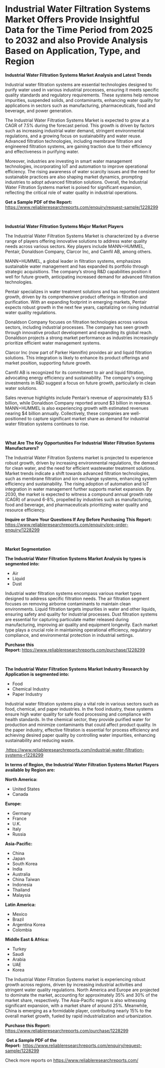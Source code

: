 <p><h1>Industrial Water Filtration Systems Market Offers Provide Insightful Data for the Time Period from 2025 to 2032 and also Provide Analysis Based on Application, Type, and Region</h1></p><p><strong>Industrial Water Filtration Systems Market Analysis and Latest Trends</strong></p>
<p><p>Industrial water filtration systems are essential technologies designed to purify water used in various industrial processes, ensuring it meets specific quality standards and regulatory requirements. These systems help remove impurities, suspended solids, and contaminants, enhancing water quality for applications in sectors such as manufacturing, pharmaceuticals, food and beverage, and power generation.</p><p>The Industrial Water Filtration Systems Market is expected to grow at a CAGR of 7.5% during the forecast period. This growth is driven by factors such as increasing industrial water demand, stringent environmental regulations, and a growing focus on sustainability and water reuse. Advanced filtration technologies, including membrane filtration and engineered filtration systems, are gaining traction due to their efficiency and effectiveness in purifying water.</p><p>Moreover, industries are investing in smart water management technologies, incorporating IoT and automation to improve operational efficiency. The rising awareness of water scarcity issues and the need for sustainable practices are also shaping market dynamics, prompting industries to adopt advanced filtration solutions. Overall, the Industrial Water Filtration Systems market is poised for significant expansion, reflecting the critical role of water quality in industrial operations.</p></p>
<p><strong>Get a Sample PDF of the Report:&nbsp;</strong> <a href="https://www.reliableresearchreports.com/enquiry/request-sample/1228299?utm_campaign=2286&utm_medium=2&utm_source=Github&utm_content=ia&utm_term=09042025&utm_id=industrial-water-filtration-systems">https://www.reliableresearchreports.com/enquiry/request-sample/1228299</a></p>
<p>&nbsp;</p>
<p><strong>Industrial Water Filtration Systems Major Market Players</strong></p>
<p><p>The Industrial Water Filtration Systems Market is characterized by a diverse range of players offering innovative solutions to address water quality needs across various sectors. Key players include MANN+HUMMEL, Pentair, Donaldson Company, Clarcor Inc, and Camfil AB, among others. </p><p>MANN+HUMMEL, a global leader in filtration systems, emphasizes sustainable water management and has expanded its portfolio through strategic acquisitions. The company’s strong R&D capabilities position it well for future growth, anticipating increased demand for advanced filtration technologies.</p><p>Pentair specializes in water treatment solutions and has reported consistent growth, driven by its comprehensive product offerings in filtration and purification. With an expanding footprint in emerging markets, Pentair expects robust growth in the next few years, capitalizing on rising industrial water quality regulations.</p><p>Donaldson Company focuses on filtration technologies across various sectors, including industrial processes. The company has seen growth through innovative product development and expanding its global reach. Donaldson projects a strong market performance as industries increasingly prioritize efficient water management systems.</p><p>Clarcor Inc (now part of Parker Hannifin) provides air and liquid filtration solutions. This integration is likely to enhance its product offerings and market position, supporting future growth.</p><p>Camfil AB is recognized for its commitment to air and liquid filtration, advocating energy efficiency and sustainability. The company's ongoing investments in R&D suggest a focus on future growth, particularly in clean water solutions.</p><p>Sales revenue highlights include Pentair’s revenue of approximately $3.5 billion, while Donaldson Company reported around $3 billion in revenue. MANN+HUMMEL is also experiencing growth with estimated revenues nearing $4 billion annually. Collectively, these companies are well-positioned to capture significant market share as demand for industrial water filtration systems continues to rise.</p></p>
<p>&nbsp;</p>
<p><strong>What Are The Key Opportunities For Industrial Water Filtration Systems Manufacturers?</strong></p>
<p><p>The Industrial Water Filtration Systems market is projected to experience robust growth, driven by increasing environmental regulations, the demand for clean water, and the need for efficient wastewater treatment solutions. Market trends indicate a shift towards advanced filtration technologies, such as membrane filtration and ion exchange systems, enhancing system efficiency and sustainability. The rising adoption of automation and IoT integration in water management further supports market expansion. By 2030, the market is expected to witness a compound annual growth rate (CAGR) of around 6-8%, propelled by industries such as manufacturing, food and beverage, and pharmaceuticals prioritizing water quality and resource efficiency.</p></p>
<p><strong>Inquire or Share Your Questions If Any Before Purchasing This Report:</strong> <a href="https://www.reliableresearchreports.com/enquiry/pre-order-enquiry/1228299?utm_campaign=2286&utm_medium=2&utm_source=Github&utm_content=ia&utm_term=09042025&utm_id=industrial-water-filtration-systems">https://www.reliableresearchreports.com/enquiry/pre-order-enquiry/1228299</a></p>
<p>&nbsp;</p>
<p><strong>Market Segmentation</strong></p>
<p><strong>The Industrial Water Filtration Systems Market Analysis by types is segmented into:</strong></p>
<p><ul><li>Air</li><li>Liquid</li><li>Dust</li></ul></p>
<p><p>Industrial water filtration systems encompass various market types designed to address specific filtration needs. The air filtration segment focuses on removing airborne contaminants to maintain clean environments. Liquid filtration targets impurities in water and other liquids, ensuring safety and quality for industrial processes. Dust filtration systems are essential for capturing particulate matter released during manufacturing, improving air quality and equipment longevity. Each market type plays a crucial role in maintaining operational efficiency, regulatory compliance, and environmental protection in industrial settings.</p></p>
<p><strong>Purchase this Report:&nbsp;</strong><a href="https://www.reliableresearchreports.com/purchase/1228299?utm_campaign=2286&utm_medium=2&utm_source=Github&utm_content=ia&utm_term=09042025&utm_id=industrial-water-filtration-systems">https://www.reliableresearchreports.com/purchase/1228299</a></p>
<p>&nbsp;</p>
<p><strong>The Industrial Water Filtration Systems Market Industry Research by Application is segmented into:</strong></p>
<p><ul><li>Food</li><li>Chemical Industry</li><li>Paper Industry</li></ul></p>
<p><p>Industrial water filtration systems play a vital role in various sectors such as food, chemical, and paper industries. In the food industry, these systems ensure high water quality for safe food processing and compliance with health standards. In the chemical sector, they provide purified water for production and minimize contaminants that could affect product quality. In the paper industry, effective filtration is essential for process efficiency and achieving desired paper quality by controlling water impurities, enhancing sustainability and reducing waste.</p></p>
<p><a href="https://www.reliableresearchreports.com/industrial-water-filtration-systems-r1228299?utm_campaign=2286&utm_medium=2&utm_source=Github&utm_content=ia&utm_term=09042025&utm_id=industrial-water-filtration-systems">&nbsp;https://www.reliableresearchreports.com/industrial-water-filtration-systems-r1228299</a></p>
<p><strong>In terms of Region, the Industrial Water Filtration Systems Market Players available by Region are:</strong></p>
<p>
    <p> <strong> North America: </strong>
        <ul>
            <li>United States</li>
            <li>Canada</li>
        </ul>
        </p> 
    <p> <strong> Europe: </strong>
        <ul>
            <li>Germany</li>
            <li>France</li>
            <li>U.K.</li>
            <li>Italy</li>
            <li>Russia</li>
        </ul>
        </p> 
    <p> <strong> Asia-Pacific: </strong>
        <ul>
            <li>China</li>
            <li>Japan</li>
            <li>South Korea</li>
            <li>India</li>
            <li>Australia</li>
            <li>China Taiwan</li>
            <li>Indonesia</li>
            <li>Thailand</li>
            <li>Malaysia</li>
        </ul>
        </p> 
    <p> <strong> Latin America: </strong>
        <ul>
            <li>Mexico</li>
            <li>Brazil</li>
            <li>Argentina Korea</li>
            <li>Colombia</li>
        </ul>
        </p> 
    <p> <strong> Middle East & Africa: </strong>
        <ul>
            <li>Turkey</li>
            <li>Saudi</li>
            <li>Arabia</li>
            <li>UAE</li>
            <li>Korea</li>
        </ul>
    </p>
    </p>
<p><p>The Industrial Water Filtration Systems market is experiencing robust growth across regions, driven by increasing industrial activities and stringent water quality regulations. North America and Europe are projected to dominate the market, accounting for approximately 35% and 30% of the market share, respectively. The Asia-Pacific region is also witnessing significant expansion, with a market share of around 25%. Meanwhile, China is emerging as a formidable player, contributing nearly 15% to the overall market growth, fueled by rapid industrialization and urbanization.</p></p>
<p><strong>Purchase this Report: </strong><a href="https://www.reliableresearchreports.com/purchase/1228299?utm_campaign=2286&utm_medium=2&utm_source=Github&utm_content=ia&utm_term=09042025&utm_id=industrial-water-filtration-systems">https://www.reliableresearchreports.com/purchase/1228299</a></p>
<p>&nbsp;<strong>Get a Sample PDF of the Report:&nbsp;&nbsp;</strong><a href="https://www.reliableresearchreports.com/enquiry/request-sample/1228299?utm_campaign=2286&utm_medium=2&utm_source=Github&utm_content=ia&utm_term=09042025&utm_id=industrial-water-filtration-systems">https://www.reliableresearchreports.com/enquiry/request-sample/1228299</a></p>
<p><strong></strong></p>
<p>Check more reports on <a href="https://www.reliableresearchreports.com/?utm_campaign=2286&utm_medium=2&utm_source=Github&utm_content=ia&utm_term=09042025&utm_id=industrial-water-filtration-systems">https://www.reliableresearchreports.com/</a></p>